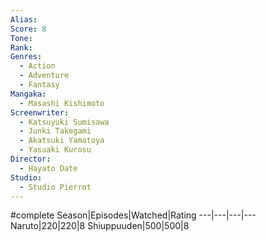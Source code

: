 ```yaml
---
Alias:
Score: 8
Tone: 
Rank:
Genres:
  - Action
  - Adventure
  - Fantasy
Mangaka:
  - Masashi Kishimoto
Screenwriter:
  - Katsuyuki Sumisawa
  - Junki Takegami
  - Akatsuki Yamatoya
  - Yasuaki Kurosu
Director:
  - Hayato Date
Studio:
  - Studio Pierrot
---
```

#complete
Season|Episodes|Watched|Rating
---|---|---|---
Naruto|220|220|8
Shiuppuuden|500|500|8

